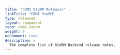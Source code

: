 ```yaml
---
title: "CDMI StoRM Releases"
linkTitle: "CDMI StoRM"
type: releases
layout: component
repo: cdmi-storm
weight: 9
noComment: true
description: >
  The complete list of StoRM Backend release notes.
---
```


